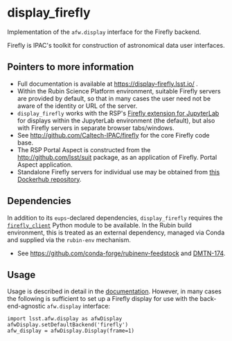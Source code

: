# display_firefly

Implementation of the `afw.display` interface for the Firefly backend.

Firefly is IPAC's toolkit for construction of astronomical data user interfaces.

## Pointers to more information

* Full documentation is available at https://display-firefly.lsst.io/ .
* Within the Rubin Science Platform environment, suitable Firefly servers
  are provided by default, so that in many cases the user need not be aware
  of the identity or URL of the server.
* `display_firefly` works with the RSP's
  [Firefly extension for JupyterLab](https://github.com/Caltech-IPAC/jupyter_firefly_extensions)
  for displays within the JupyterLab environment (the default), but also with
  Firefly servers in separate browser tabs/windows.
* See http://github.com/Caltech-IPAC/firefly for the core Firefly code base.
* The RSP Portal Aspect is constructed from
  the http://github.com/lsst/suit package, as an application of Firefly.
  Portal Aspect application.
* Standalone Firefly servers for individual use may be obtained from
  [this Dockerhub repository](https://hub.docker.com/r/ipac/firefly/).

## Dependencies

In addition to its `eups`-declared dependencies, `display_firefly` requires
the [`firefly_client`](https://github.com/Caltech-IPAC/firefly_client) Python
module to be available.
In the Rubin build environment, this is treated as an external dependency,
managed via Conda and supplied via the `rubin-env` mechanism.

* See https://github.com/conda-forge/rubinenv-feedstock
  and [DMTN-174](https://dmtn-174.lsst.io).

## Usage

Usage is described in detail in 
the [documentation](https://display-firefly.lsst.io/).
However, in many cases the following is sufficient to set up a Firefly
display for use with the back-end-agnostic `afw.display` interface:

```
import lsst.afw.display as afwDisplay
afwDisplay.setDefaultBackend('firefly')
afw_display = afwDisplay.Display(frame=1)
```
